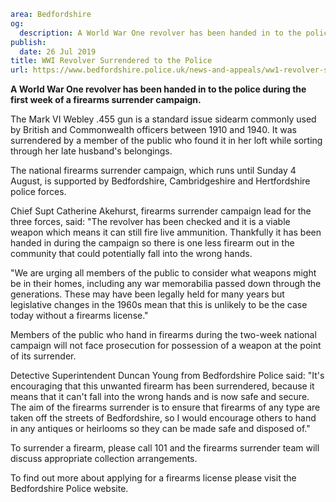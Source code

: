 ```yaml
area: Bedfordshire
og:
  description: A World War One revolver has been handed in to the police during the first week of a firearms surrender campaign.
publish:
  date: 26 Jul 2019
title: WWI Revolver Surrendered to the Police
url: https://www.bedfordshire.police.uk/news-and-appeals/ww1-revolver-surrender-july2019
```

**A World War One revolver has been handed in to the police during the first week of a firearms surrender campaign.**

The Mark VI Webley .455 gun is a standard issue sidearm commonly used by British and Commonwealth officers between 1910 and 1940. It was surrendered by a member of the public who found it in her loft while sorting through her late husband's belongings.

The national firearms surrender campaign, which runs until Sunday 4 August, is supported by Bedfordshire, Cambridgeshire and Hertfordshire police forces.

Chief Supt Catherine Akehurst, firearms surrender campaign lead for the three forces, said: "The revolver has been checked and it is a viable weapon which means it can still fire live ammunition. Thankfully it has been handed in during the campaign so there is one less firearm out in the community that could potentially fall into the wrong hands.

"We are urging all members of the public to consider what weapons might be in their homes, including any war memorabilia passed down through the generations. These may have been legally held for many years but legislative changes in the 1960s mean that this is unlikely to be the case today without a firearms license."

Members of the public who hand in firearms during the two-week national campaign will not face prosecution for possession of a weapon at the point of its surrender.

Detective Superintendent Duncan Young from Bedfordshire Police said: "It's encouraging that this unwanted firearm has been surrendered, because it means that it can't fall into the wrong hands and is now safe and secure. The aim of the firearms surrender is to ensure that firearms of any type are taken off the streets of Bedfordshire, so I would encourage others to hand in any antiques or heirlooms so they can be made safe and disposed of."

To surrender a firearm, please call 101 and the firearms surrender team will discuss appropriate collection arrangements.

To find out more about applying for a firearms license please visit the Bedfordshire Police website.
